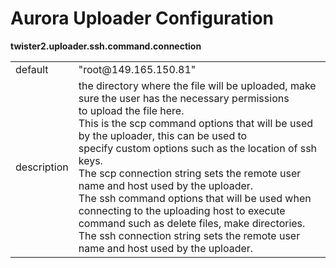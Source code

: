 # Aurora Uploader Configuration



**twister2.uploader.ssh.command.connection**
<table><tr><td>default</td><td>"root@149.165.150.81"</td><tr><td>description</td><td>the directory where the file will be uploaded, make sure the user has the necessary permissions<br/>to upload the file here.<br/>This is the scp command options that will be used by the uploader, this can be used to<br/>specify custom options such as the location of ssh keys.<br/>The scp connection string sets the remote user name and host used by the uploader.<br/>The ssh command options that will be used when connecting to the uploading host to execute<br/>command such as delete files, make directories.<br/>The ssh connection string sets the remote user name and host used by the uploader.</td></table>

